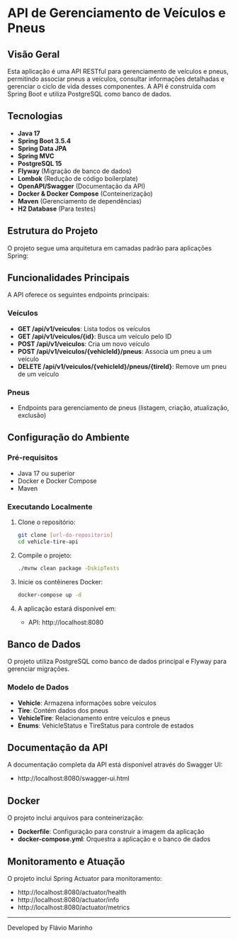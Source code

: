 # API de Gerenciamento de Veículos e Pneus

## Visão Geral

Esta aplicação é uma API RESTful para gerenciamento de veículos e pneus, permitindo associar pneus a veículos, consultar informações detalhadas e gerenciar o ciclo de vida desses componentes. A API é construída com Spring Boot e utiliza PostgreSQL como banco de dados.

## Tecnologias

- **Java 17**
- **Spring Boot 3.5.4**
- **Spring Data JPA**
- **Spring MVC**
- **PostgreSQL 15**
- **Flyway** (Migração de banco de dados)
- **Lombok** (Redução de código boilerplate)
- **OpenAPI/Swagger** (Documentação da API)
- **Docker & Docker Compose** (Conteinerização)
- **Maven** (Gerenciamento de dependências)
- **H2 Database** (Para testes)

## Estrutura do Projeto

O projeto segue uma arquitetura em camadas padrão para aplicações Spring:

## Funcionalidades Principais

A API oferece os seguintes endpoints principais:

### Veículos

- **GET /api/v1/veiculos**: Lista todos os veículos
- **GET /api/v1/veiculos/{id}**: Busca um veículo pelo ID
- **POST /api/v1/veiculos**: Cria um novo veículo
- **POST /api/v1/veiculos/{vehicleId}/pneus**: Associa um pneu a um veículo
- **DELETE /api/v1/veiculos/{vehicleId}/pneus/{tireId}**: Remove um pneu de um veículo

### Pneus

- Endpoints para gerenciamento de pneus (listagem, criação, atualização, exclusão)

## Configuração do Ambiente

### Pré-requisitos

- Java 17 ou superior
- Docker e Docker Compose
- Maven

### Executando Localmente

1. Clone o repositório:
   ```bash
   git clone [url-do-repositorio]
   cd vehicle-tire-api
   ```

2. Compile o projeto:
   ```bash
   ./mvnw clean package -DskipTests
   ```

3. Inicie os contêineres Docker:
   ```bash
   docker-compose up -d
   ```

4. A aplicação estará disponível em:
    - API: http://localhost:8080


## Banco de Dados

O projeto utiliza PostgreSQL como banco de dados principal e Flyway para gerenciar migrações.

### Modelo de Dados

- **Vehicle**: Armazena informações sobre veículos
- **Tire**: Contém dados dos pneus
- **VehicleTire**: Relacionamento entre veículos e pneus
- **Enums**: VehicleStatus e TireStatus para controle de estados

## Documentação da API

A documentação completa da API está disponível através do Swagger UI:
- http://localhost:8080/swagger-ui.html

## Docker

O projeto inclui arquivos para conteinerização:

- **Dockerfile**: Configuração para construir a imagem da aplicação
- **docker-compose.yml**: Orquestra a aplicação e o banco de dados


## Monitoramento e Atuação

O projeto inclui Spring Actuator para monitoramento:
- http://localhost:8080/actuator/health
- http://localhost:8080/actuator/info
- http://localhost:8080/actuator/metrics


---

Developed by Flávio Marinho 